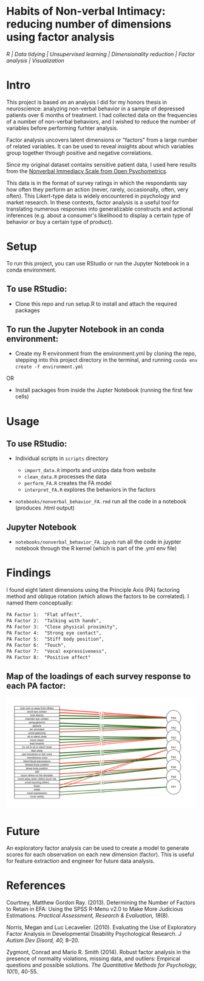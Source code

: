 # Habits of Non-verbal Intimacy: reducing number of dimensions using factor analysis

*R | Data tidying | Unsupervised learning | Dimensionality reduction | Factor analysis | Visualization*

# Intro

This project is based on an analysis I did for my honors thesis in neuroscience: analyzing non-verbal behavior in a sample of depressed patients over 6 months of treatment. I had collected data on the frequencies of a number of non-verbal behaviors, and I wished to reduce the number of variables before performing furhter analysis. 

Factor analysis uncovers latent dimensions or "factors" from a large number of related variables. It can be used to reveal insights about which variables group together through positive and negative correlations. 

Since my original dataset contains sensitive patient data, I used here results from the [Nonverbal Immediacy Scale from Open Psychometrics](https://openpsychometrics.org/tests/NIS/).

This data is in the format of survey ratings in which the respondants say how often they perform an action (never, rarely, occasionally, often, very often). This Likert-type data is widely encountered in psychology and market research. In these contexts, factor analysis is a useful tool for translating numerous responses into generalizable constructs and actional inferences (e.g. about a consumer's likelihood to display a certain type of behavior or buy a certain type of product).

# Setup

To run this project, you can use RStudio or run the Jupyter Notebook in a conda environment.


## To use RStudio:
- Clone this repo and run setup.R to install and attach the required packages

## To run the Jupyter Notebook in an conda environment: 
- Create my R environment from the environment.yml by cloning the repo, stepping into this project directory in the terminal, and running `conda env create -f environment.yml`

OR

- Install packages from inside the Jupter Notebook (running the first few cells) 

# Usage

## To use RStudio:
- Individual scripts in `scripts` directory
    - `import_data.R` imports and unzips data from website
    - `clean_data.R` processes the data
    - `perform_FA.R` creates the FA model
    - `interpret_FA.R` explores the behaviors in the factors

- `notebooks/nonverbal_behavior_FA.rmd` run all the code in a notebook (produces .html output)

## Jupyter Notebook
- `notebooks/nonverbal_behavior_FA.ipynb` run all the code in juypter notebook through the R kernel (which is part of the .yml env file)

# Findings

I found eight latent dimensions using the Principle Axis (PA) factoring method and oblique rotation (which allows the factors to be correlated). I named them conceptually:

    PA Factor 1:  "Flat affect", 
    PA Factor 2:  "Talking with hands", 
    PA Factor 3:  "Close physical proximity", 
    PA Factor 4:  "Strong eye contact", 
    PA Factor 5:  "Stiff body position", 
    PA Factor 6:  "Touch", 
    PA Factor 7:  "Vocal expressiveness", 
    PA Factor 8:  "Positive affect"

## Map of the loadings of each survey response to each PA factor:
![loadings_plot.png](img/loadings_plot.png)


# Future 

An exploratory factor analysis can be used to create a model to generate scores for each observation on each new dimension (factor). This is useful for feature extraction and engineer for future data analysis. 

# References

Courtney, Matthew Gordon Ray. (2013). Determining the Number of Factors to Retain in EFA: Using the SPSS R-Menu v2.0 to Make More Judicious Estimations. *Practical Assessment, Research & Evaluation, 18*(8).

Norris, Megan and Luc Lecavelier. (2010). Evaluating the Use of Exploratory Factor Analysis in Developmental Disability Psychological Research. *J Autism Dev Disord, 40,* 8–20. 

Zygmont, Conrad and Mario R. Smith (2014). Robust factor analysis in the presence of normality violations, missing data, and outliers: Empirical questions and possible solutions. *The Quantitative Methods for Psychology, 10*(1), 40-55.

